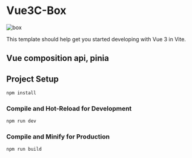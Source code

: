 # Vue3C-Box

<img src="https://cdn.create.vista.com/api/media/medium/296407222/stock-photo-empty-decorative-shopping-cart-bright?token=" alt="box">

This template should help get you started developing with Vue 3 in Vite.

## Vue composition api, pinia


## Project Setup

```sh
npm install
```

### Compile and Hot-Reload for Development

```sh
npm run dev
```

### Compile and Minify for Production

```sh
npm run build
```
